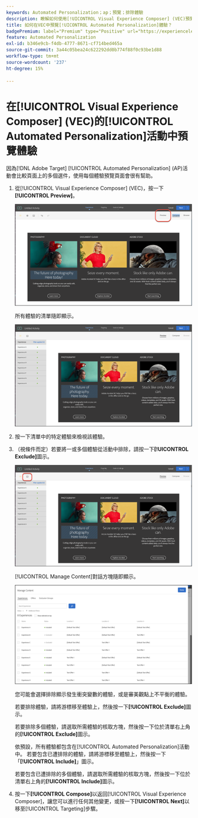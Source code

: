 ```yaml
---
keywords: Automated Personalization；ap；預覽；排除體驗
description: 瞭解如何使用[!UICONTROL Visual Experience Composer] (VEC)預覽 [!DNL Adobe Target] 中[!UICONTROL Automated Personalization] (AP)活動的每個體驗。
title: 如何在VEC中預覽[!UICONTROL Automated Personalization]體驗？
badgePremium: label="Premium" type="Positive" url="https://experienceleague.adobe.com/docs/target/using/introduction/intro.html?lang=en#premium newtab=true" tooltip="檢視Target Premium包含的內容。"
feature: Automated Personalization
exl-id: b346e9cb-f4db-4777-8671-cf714bed465a
source-git-commit: 3a44c05bea24c622292dd0b774f88f0c93be1d88
workflow-type: tm+mt
source-wordcount: '237'
ht-degree: 15%

---
```


# 在[!UICONTROL Visual Experience Composer] (VEC)的[!UICONTROL Automated Personalization]活動中預覽體驗

因為[!DNL Adobe Target] [!UICONTROL Automated Personalization] (AP)活動會比較頁面上的多個選件，使用每個體驗預覽頁面會很有幫助。

1. 從[!UICONTROL Visual Experience Composer] (VEC)，按一下&#x200B;**[!UICONTROL Preview]**。

   ![預覽圖示](/help/main/c-activities/t-automated-personalization/assets/preview.png)

   所有體驗的清單隨即顯示。

   ![預覽體驗](/help/main/c-activities/t-automated-personalization/assets/ap_preview-new.png)

1. 按一下清單中的特定體驗來檢視該體驗。

1. （視條件而定）若要將一或多個體驗從活動中排除，請按一下&#x200B;**[!UICONTROL Exclude]**&#x200B;圖示。

   ![排除圖示](/help/main/c-activities/t-automated-personalization/assets/ap_exclude-new.png)

   [!UICONTROL Manage Content]對話方塊隨即顯示。

   ![管理內容對話方塊](/help/main/c-activities/t-automated-personalization/assets/preview-exclude.png)

   您可能會選擇排除顯示發生衝突變數的體驗，或是審美觀點上不平衡的體驗。

   若要排除體驗，請將游標移至體驗上，然後按一下&#x200B;**[!UICONTROL Exclude]**&#x200B;圖示。

   若要排除多個體驗，請選取所需體驗的核取方塊，然後按一下位於清單右上角的&#x200B;**[!UICONTROL Exclude]**&#x200B;圖示。

   依預設，所有體驗都包含在[!UICONTROL Automated Personalization]活動中。 若要包含已遭排除的體驗，請將游標移至體驗上，然後按一下「**[!UICONTROL Include]**」圖示。

   若要包含已遭排除的多個體驗，請選取所需體驗的核取方塊，然後按一下位於清單右上角的&#x200B;**[!UICONTROL Include]**&#x200B;圖示。

1. 按一下&#x200B;**[!UICONTROL Compose]**&#x200B;以返回[!UICONTROL Visual Experience Composer]，讓您可以進行任何其他變更，或按一下&#x200B;**[!UICONTROL Next]**&#x200B;以移至[!UICONTROL Targeting]步驟。
